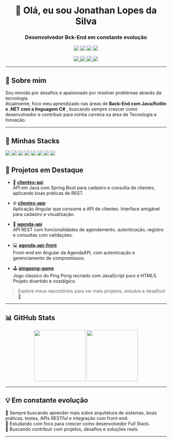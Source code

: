 <h1 align="center">👋 Olá, eu sou Jonathan Lopes da Silva</h1>
<h3 align="center">Desenvolvedor Bck-End em constante evolução </h3>

<p align="center">
  <img src="https://img.shields.io/badge/Commits%20em%202024-94-blue?style=flat-square"/>
  <img src="https://img.shields.io/badge/Media%20Commits%20por%20dia-~2.3-green?style=flat-square"/>
  <img src="https://img.shields.io/badge/Status-Fortalecendo%20Fundamentos-important?style=flat-square"/>
  <img src="https://img.shields.io/badge/Java%20&%20.NET-Ativo%20no%20Back--End-success?style=flat-square"/>
</p>


<p align="center">
  <a href="mailto:jonathan.leoesdejuda@gmail.com">
    <img src="https://img.shields.io/badge/Gmail-D14836?style=for-the-badge&logo=gmail&logoColor=white"/>
  </a>
  <a href="https://www.linkedin.com/in/jonathan-lopes-b8432a166/">
    <img src="https://img.shields.io/badge/LinkedIn-0077B5?style=for-the-badge&logo=linkedin&logoColor=white"/>
  </a>
  <a href="https://discord.com/users/jonsodst">
    <img src="https://img.shields.io/badge/Discord-7289DA?style=for-the-badge&logo=discord&logoColor=white"/>
  </a>
  <a href="https://instagram.com/jonfallenbr">
    <img src="https://img.shields.io/badge/Instagram-E4405F?style=for-the-badge&logo=instagram&logoColor=white"/>
  </a>
</p>

---

## 🧠 Sobre mim

Sou movido por desafios e apaixonado por resolver problemas através da tecnologia.  
Atualmente, foco meu aprendizado nas áreas de **Back-End com Java/Kotlin e .NET com a linguagem C#** , buscando sempre crescer como desenvolvedor e contribuir para minha carreira na área de Tecnologia e Inovação.


---

## 🚀 Minhas Stacks

<p>
  <img src="https://img.shields.io/badge/C%23-239120?style=for-the-badge&logo=c-sharp&logoColor=white"/>
  <img src="https://img.shields.io/badge/.NET-512BD4?style=for-the-badge&logo=dotnet&logoColor=white"/>
  <img src="https://img.shields.io/badge/Java-ED8B00?style=for-the-badge&logo=openjdk&logoColor=white"/>
  <img src="https://img.shields.io/badge/Kotlin-7F52FF?style=for-the-badge&logo=kotlin&logoColor=white"/>
  <img src="https://img.shields.io/badge/Angular-DD0031?style=for-the-badge&logo=angular&logoColor=white"/>
  <img src="https://img.shields.io/badge/TypeScript-007ACC?style=for-the-badge&logo=typescript&logoColor=white"/>
  <img src="https://img.shields.io/badge/HTML5-E34F26?style=for-the-badge&logo=html5&logoColor=white"/>
  <img src="https://img.shields.io/badge/CSS3-1572B6?style=for-the-badge&logo=css3&logoColor=white"/>
</p>

## 📂 Projetos em Destaque

- 🧾 [**clientes-api**](https://github.com/JonFalleNBR/clientes)  
  API em Java com Spring Boot para cadastro e consulta de clientes, aplicando boas práticas de REST.

- 🌐 [**clientes-app**](https://github.com/JonFalleNBR/clientes-app)  
  Aplicação Angular que consome a API de clientes. Interface amigável para cadastro e visualização.

- 📅 [**agenda-api**](https://github.com/JonFalleNBR/agenda-api)  
  API REST com funcionalidades de agendamento, autenticação, registro e consultas com validações.

- 💻 [**agenda-api-front**](https://github.com/JonFalleNBR/agenda-api-front)  
  Front-end em Angular da AgendaAPI, com autenticação e gerenciamento de compromissos.

- 🕹️ [**pingpong-game**](https://github.com/JonFalleNBR/PingPongGame)  
  Jogo clássico do Ping Pong recriado com JavaScript puro e HTML5. Projeto divertido e nostálgico.

> Explore meus repositórios para ver mais projetos, estudos e desafios! 🚀

---

## 📊 GitHub Stats

<div align="center">
  <img height="160em" src="https://github-readme-stats.vercel.app/api?username=jonfallenbr&show_icons=true&theme=tokyonight&locale=pt-br"/>
  <img height="160em" src="https://github-readme-stats.vercel.app/api/top-langs/?username=jonfallenbr&layout=compact&hide_progress=false&locale=pt-br&theme=tokyonight"/>
</div>

---

## 💡 Em constante evolução

🧩 Sempre buscando aprender mais sobre arquitetura de sistemas, boas práticas, testes, APIs RESTful e integração com front-end.  
🌱 Estudando com foco para crescer como desenvolvedor Full Stack.  
🚀 Buscando contribuir com projetos, desafios e soluções reais.

---
